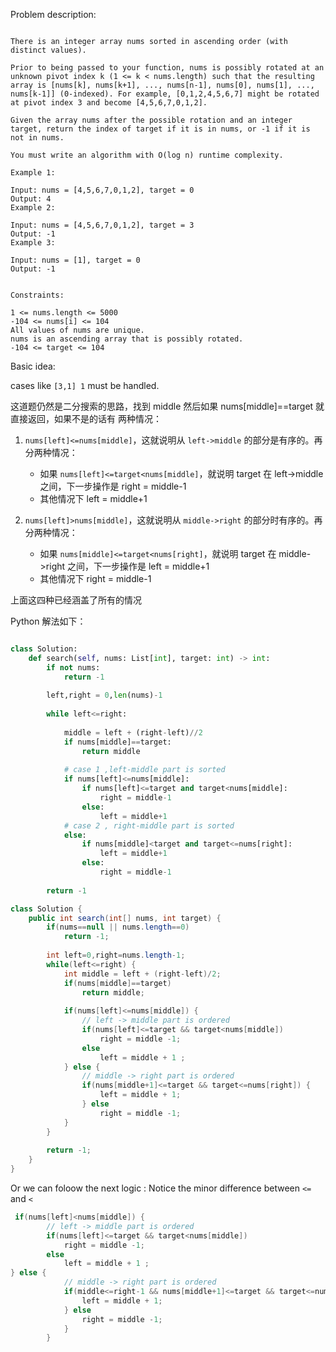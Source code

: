 
Problem description:

```

There is an integer array nums sorted in ascending order (with distinct values).

Prior to being passed to your function, nums is possibly rotated at an unknown pivot index k (1 <= k < nums.length) such that the resulting array is [nums[k], nums[k+1], ..., nums[n-1], nums[0], nums[1], ..., nums[k-1]] (0-indexed). For example, [0,1,2,4,5,6,7] might be rotated at pivot index 3 and become [4,5,6,7,0,1,2].

Given the array nums after the possible rotation and an integer target, return the index of target if it is in nums, or -1 if it is not in nums.

You must write an algorithm with O(log n) runtime complexity.

Example 1:

Input: nums = [4,5,6,7,0,1,2], target = 0
Output: 4
Example 2:

Input: nums = [4,5,6,7,0,1,2], target = 3
Output: -1
Example 3:

Input: nums = [1], target = 0
Output: -1
 

Constraints:

1 <= nums.length <= 5000
-104 <= nums[i] <= 104
All values of nums are unique.
nums is an ascending array that is possibly rotated.
-104 <= target <= 104

```

Basic idea:

cases like `[3,1] 1` must be handled.

这道题仍然是二分搜索的思路，找到 middle 然后如果 nums[middle]==target 就直接返回，如果不是的话有
两种情况：

1. `nums[left]<=nums[middle]`，这就说明从 `left->middle` 的部分是有序的。再分两种情况：
   - 如果 `nums[left]<=target<nums[middle]`，就说明 target 在 left->middle 之间，下一步操作是 right = middle-1
   - 其他情况下 left = middle+1

2. `nums[left]>nums[middle]`，这就说明从 `middle->right` 的部分时有序的。再分两种情况：
   - 如果 `nums[middle]<=target<nums[right]`，就说明 target 在 middle->right 之间，下一步操作是 left = middle+1
   - 其他情况下 right = middle-1

上面这四种已经涵盖了所有的情况

Python 解法如下：

```Python

class Solution:
    def search(self, nums: List[int], target: int) -> int:
        if not nums:
            return -1
        
        left,right = 0,len(nums)-1
        
        while left<=right:
            
            middle = left + (right-left)//2
            if nums[middle]==target:
                return middle
            
            # case 1 ,left-middle part is sorted
            if nums[left]<=nums[middle]:
                if nums[left]<=target and target<nums[middle]:
                    right = middle-1
                else:
                    left = middle+1
            # case 2 , right-middle part is sorted
            else:
                if nums[middle]<target and target<=nums[right]:
                    left = middle+1
                else:
                    right = middle-1
        
        return -1

```

```Java
class Solution {
    public int search(int[] nums, int target) {
        if(nums==null || nums.length==0)
            return -1;
        
        int left=0,right=nums.length-1;
        while(left<=right) {
            int middle = left + (right-left)/2;
            if(nums[middle]==target)
                return middle;
            
            if(nums[left]<=nums[middle]) {
                // left -> middle part is ordered
                if(nums[left]<=target && target<nums[middle])
                    right = middle -1;
                else
                    left = middle + 1 ;
            } else {
                // middle -> right part is ordered
                if(nums[middle+1]<=target && target<=nums[right]) {
                    left = middle + 1;
                } else 
                    right = middle -1;
            }
        }
        
        return -1;
    }
}
```

Or we can foloow the next logic :  Notice the minor difference between `<=` and `<`

```Java
 if(nums[left]<nums[middle]) {
        // left -> middle part is ordered
        if(nums[left]<=target && target<nums[middle])
            right = middle -1;
        else
            left = middle + 1 ;
} else {
            // middle -> right part is ordered
            if(middle<=right-1 && nums[middle+1]<=target && target<=nums[right]) {
                left = middle + 1;
            } else 
                right = middle -1;
            }
        }

```